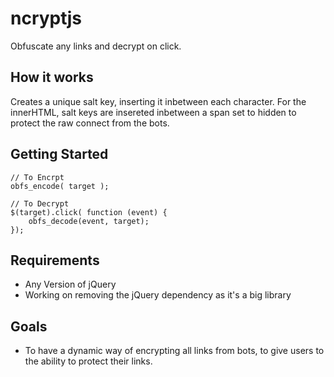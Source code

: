 # ncryptjs
Obfuscate any links and decrypt on click.

## How it works
Creates a unique salt key, inserting it inbetween each character.
For the innerHTML, salt keys are insereted inbetween a span set
to hidden to protect the raw connect from the bots.

## Getting Started
```
// To Encrpt
obfs_encode( target );

// To Decrypt
$(target).click( function (event) {
    obfs_decode(event, target);
});
```

## Requirements
- Any Version of jQuery
 - Working on removing the jQuery dependency as it's a big library

## Goals
- To have a dynamic way of encrypting all links from bots, to give users to the ability to protect their links.
